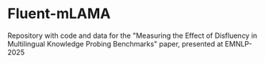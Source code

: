 # Fluent-mLAMA
Repository with code and data for the "Measuring the Effect of Disfluency in Multilingual Knowledge Probing Benchmarks" paper, presented at EMNLP-2025
